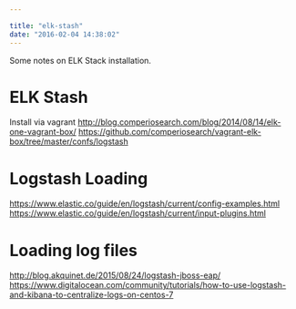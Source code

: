 ```yaml
---

title: "elk-stash"
date: "2016-02-04 14:38:02"
---
```

Some notes on ELK Stack installation.

# ELK Stash
Install via vagrant
http://blog.comperiosearch.com/blog/2014/08/14/elk-one-vagrant-box/
https://github.com/comperiosearch/vagrant-elk-box/tree/master/confs/logstash

# Logstash Loading
https://www.elastic.co/guide/en/logstash/current/config-examples.html
https://www.elastic.co/guide/en/logstash/current/input-plugins.html

# Loading log files
http://blog.akquinet.de/2015/08/24/logstash-jboss-eap/
https://www.digitalocean.com/community/tutorials/how-to-use-logstash-and-kibana-to-centralize-logs-on-centos-7
